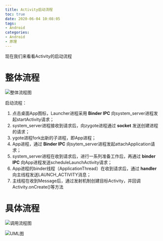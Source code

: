 ```yaml
---
title: Activity启动流程
toc: true
date: 2020-06-04 10:08:05
tags:
- Android
categories:
- Android
- 原理
---
```

现在我们来看看Activity的启动流程
<!--more-->
# 整体流程
![整体流程图](http://gityuan.com/images/activity/start_activity_process.jpg)

启动流程：

1. 点击桌面App图标，Launcher进程采用 **Binder IPC** 向system_server进程发起startActivity请求；
2. system_server进程接收到请求后，向zygote进程通过 **socket** 发送创建进程的请求；
3. ygote进程fork出新的子进程，即App进程；
4. App进程，通过 **Binder IPC** 向sytem_server进程发起attachApplication请求；
5. system_server进程在收到请求后，进行一系列准备工作后，再通过 **binder IPC** 向App进程发送scheduleLaunchActivity请求；
6. App进程的binder线程（ApplicationThread）在收到请求后，通过 **handler** 向主线程发送LAUNCH_ACTIVITY消息；
7. 主线程在收到Message后，通过发射机制创建目标Activity，并回调Activity.onCreate()等方法

# 具体流程
![调用流程图](https://upload-images.jianshu.io/upload_images/16327616-5a67121fb3c8b87e.jpg)

![UML图](startActivity.jpg)
